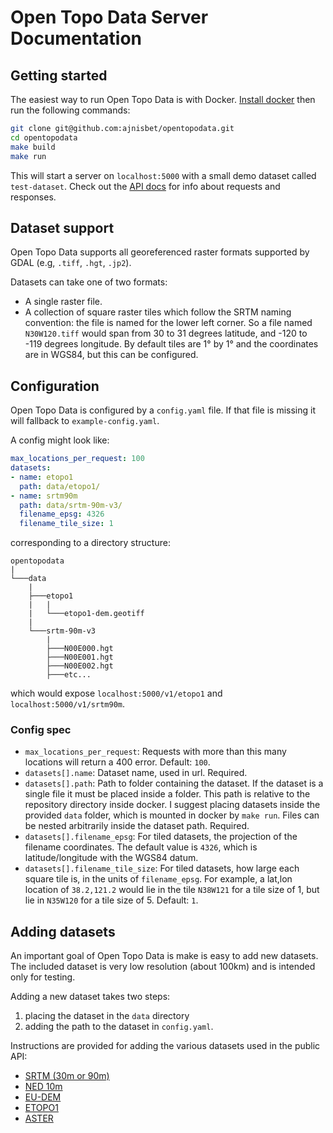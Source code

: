 # Open Topo Data Server Documentation


## Getting started

The easiest way to run Open Topo Data is with Docker. [Install docker](https://docs.docker.com/install/) then run the following commands:

```bash
git clone git@github.com:ajnisbet/opentopodata.git
cd opentopodata
make build
make run
```

This will start a server on `localhost:5000` with a small demo dataset called `test-dataset`. Check out the [API docs](api.md) for info about requests and responses.

## Dataset support

Open Topo Data supports all georeferenced raster formats supported by GDAL (e.g, `.tiff`, `.hgt`, `.jp2`).

Datasets can take one of two formats:

* A single raster file.
* A collection of square raster tiles which follow the SRTM naming convention: the file is named for the lower left corner. So a file named `N30W120.tiff` would span from 30 to 31 degrees latitude, and -120 to -119 degrees longitude. By default tiles are 1° by 1° and the coordinates are in WGS84, but this can be configured.


## Configuration

Open Topo Data is configured by a `config.yaml` file. If that file is missing it will fallback to `example-config.yaml`.

A config might look like:

```yaml
max_locations_per_request: 100 
datasets:
- name: etopo1
  path: data/etopo1/
- name: srtm90m
  path: data/srtm-90m-v3/
  filename_epsg: 4326
  filename_tile_size: 1
```

corresponding to a directory structure:

```
opentopodata
|
└───data
    |
    ├───etopo1
    |   |
    |   └───etopo1-dem.geotiff
    |
    └───srtm-90m-v3
        |
        ├───N00E000.hgt 
        ├───N00E001.hgt 
        ├───N00E002.hgt 
        ├───etc...
```


which would expose `localhost:5000/v1/etopo1` and `localhost:5000/v1/srtm90m`.

### Config spec

* `max_locations_per_request`: Requests with more than this many locations will return a 400 error. Default: `100`.
* `datasets[].name`: Dataset name, used in url. Required.
* `datasets[].path`: Path to folder containing the dataset. If the dataset is a single file it must be placed inside a folder. This path is relative to the repository directory inside docker. I suggest placing datasets inside the provided `data` folder, which is mounted in docker by `make run`. Files can be nested arbitrarily inside the dataset path. Required.
* `datasets[].filename_epsg`: For tiled datasets, the projection of the filename coordinates. The default value is `4326`, which is latitude/longitude with the WGS84 datum.
* `datasets[].filename_tile_size`: For tiled datasets, how large each square tile is, in the units of `filename_epsg`. For example, a lat,lon location of `38.2,121.2` would lie in the tile `N38W121` for a tile size of 1, but lie in `N35W120` for a tile size of 5. Default: `1`.


## Adding datasets

An important goal of Open Topo Data is make is easy to add new datasets. The included dataset is very low resolution (about 100km) and is intended only for testing.

Adding a new dataset takes two steps:

1. placing the dataset in the `data` directory
2. adding the path to the dataset in `config.yaml`.



Instructions are provided for adding the various datasets used in the public API:

* [SRTM (30m or 90m)](/datasets/srtm/)
* [NED 10m](/datasets/ned/)
* [EU-DEM](/datasets/eudem/)
* [ETOPO1](/datasets/etopo1/)
* [ASTER](/datasets/aster/)
